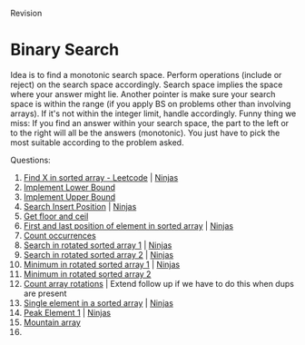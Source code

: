 Revision

# Binary Search

Idea is to find a monotonic search space. Perform operations (include or reject) on the search space accordingly. Search space implies the space where your answer might lie. Another pointer is make sure your search space is within the range (if you apply BS on problems other than involving arrays). If it's not within the integer limit, handle accordingly.
Funny thing we miss: If you find an answer within your search space, the part to the left or to the right will all be the answers (monotonic). You just have to pick the most suitable according to the problem asked.

Questions:
1. [Find X in sorted array - Leetcode](https://leetcode.com/problems/binary-search/description/) | [Ninjas](https://www.naukri.com/code360/problems/binary-search_972)
2. [Implement Lower Bound](https://www.naukri.com/code360/problems/lower-bound_8165382)
3. [Implement Upper Bound](https://www.naukri.com/code360/problems/implement-upper-bound_8165383)
4. [Search Insert Position](https://leetcode.com/problems/search-insert-position/description/) | [Ninjas](https://www.naukri.com/code360/problems/algorithm-to-find-best-insert-position-in-sorted-array_839813)
5. [Get floor and ceil](https://www.naukri.com/code360/problems/ceiling-in-a-sorted-array_1825401)
6. [First and last position of element in sorted array](https://leetcode.com/problems/find-first-and-last-position-of-element-in-sorted-array/description/) | [Ninjas](https://www.naukri.com/code360/problems/first-and-last-position-of-an-element-in-sorted-array_1082549)
7. [Count occurrences](https://www.naukri.com/code360/problems/occurrence-of-x-in-a-sorted-array_630456)
8. [Search in rotated sorted array 1](https://leetcode.com/problems/search-in-rotated-sorted-array/description/) | [Ninjas](https://www.naukri.com/code360/problems/search-in-rotated-sorted-array_1082554)
9. [Search in rotated sorted array 2](https://leetcode.com/problems/search-in-rotated-sorted-array-ii/description/) | [Ninjas](https://www.naukri.com/code360/problems/search-in-a-rotated-sorted-array-ii_7449547)
10. [Minimum in rotated sorted array 1](https://leetcode.com/problems/find-minimum-in-rotated-sorted-array/description/) | [Ninjas](https://www.naukri.com/code360/problems/rotated-array_1093219)
11. [Minimum in rotated sorted array 2](https://leetcode.com/problems/find-minimum-in-rotated-sorted-array-ii/description/)
12. [Count array rotations](https://www.naukri.com/code360/problems/rotation_7449070) | Extend follow up if we have to do this when dups are present
13. [Single element in a sorted array](https://leetcode.com/problems/single-element-in-a-sorted-array/description/) | [Ninjas](https://www.naukri.com/code360/problems/unique-element-in-sorted-array_1112654)
14. [Peak Element 1](https://leetcode.com/problems/find-peak-element/description/) | [Ninjas](https://www.naukri.com/code360/problems/find-peak-element_1081482)
15. [Mountain array](https://leetcode.com/problems/peak-index-in-a-mountain-array/description/)
16. 
